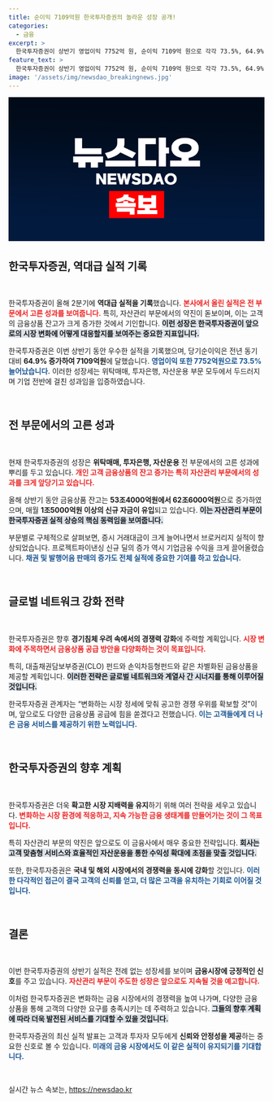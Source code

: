 ```yaml
---
title: 순이익 7109억원 한국투자증권의 놀라운 성장 공개!
categories:
  - 금융
excerpt: >
  한국투자증권이 상반기 영업이익 7752억 원, 순이익 7109억 원으로 각각 73.5%, 64.9% 증가하며 사상 최고 실적을 기록했다. 자산관리 부문이 주요 동력으로, 개인 금융상품 잔고가 10조 원 증가하고 지속적인 성장세를 이어가고 있다.
feature_text: >
  한국투자증권이 상반기 영업이익 7752억 원, 순이익 7109억 원으로 각각 73.5%, 64.9% 증가하며 사상 최고 실적을 기록했다. 자산관리 부문이 주요 동력으로, 개인 금융상품 잔고가 10조 원 증가하고 지속적인 성장세를 이어가고 있다.
image: '/assets/img/newsdao_breakingnews.jpg'
---
```


<p><img src="/assets/img/newsdao_breakingnews.jpg" alt="koreaapp 속보" /></p>

<h2 data-ke-size="size26">한국투자증권, 역대급 실적 기록</h2>

<p data-ke-size="size16">&nbsp;</p>

<p>한국투자증권이 올해 2분기에 <strong>역대급 실적을 기록</strong>했습니다. <b><span style="color: #ee2323;">본사에서 올린 실적은 전 부문에서 고른 성과를 보여줍니다.</span></b> 특히, 자산관리 부문에서의 약진이 돋보이며, 이는 고객의 금융상품 잔고가 크게 증가한 것에서 기인합니다. <b><span style="background-color: #21538527;">이런 성장은 한국투자증권이 앞으로의 시장 변화에 어떻게 대응할지를 보여주는 중요한 지표입니다.</span></b> </p>

<p>한국투자증권은 이번 상반기 동안 우수한 실적을 기록했으며, 당기순이익은 전년 동기 대비 <strong>64.9% 증가하여 7109억원</strong>에 달했습니다. <b><span style="color: #1a5490;">영업이익 또한 7752억원으로 73.5% 늘어났습니다.</span></b> 이러한 성장세는 위탁매매, 투자은행, 자산운용 부문 모두에서 두드러지며 기업 전반에 걸친 성과임을 입증하였습니다.</p>

<p data-ke-size="size16">&nbsp;</p>

<h2 data-ke-size="size26">전 부문에서의 고른 성과</h2>

<p data-ke-size="size16">&nbsp;</p>

<p>현재 한국투자증권의 성장은 <strong>위탁매매, 투자은행, 자산운용</strong> 전 부문에서의 고른 성과에 뿌리를 두고 있습니다. <b><span style="color: #ee2323;">개인 고객 금융상품의 잔고 증가는 특히 자산관리 부문에서의 성과를 크게 앞당기고 있습니다.</span></b> </p>

<p>올해 상반기 동안 금융상품 잔고는 <strong>53조4000억원에서 62조6000억원</strong>으로 증가하였으며, 매월 <strong>1조5000억원 이상의 신규 자금이 유입</strong>되고 있습니다. <b><span style="background-color: #21538527;">이는 자산관리 부문이 한국투자증권 실적 상승의 핵심 동력임을 보여줍니다.</span></b> </p>

<p>부문별로 구체적으로 살펴보면, 증시 거래대금이 크게 늘어나면서 브로커리지 실적이 향상되었습니다. 프로젝트파이낸싱 신규 딜의 증가 역시 기업금융 수익을 크게 끌어올렸습니다. <b><span style="color: #1a5490;">채권 및 발행어음 판매의 증가도 전체 실적에 중요한 기여를 하고 있습니다.</span></b></p>

<p data-ke-size="size16">&nbsp;</p>

<h2 data-ke-size="size26">글로벌 네트워크 강화 전략</h2>

<p data-ke-size="size16">&nbsp;</p>

<p>한국투자증권은 향후 <strong>경기침체 우려 속에서의 경쟁력 강화</strong>에 주력할 계획입니다. <b><span style="color: #ee2323;">시장 변화에 주목하면서 금융상품 공급 방안을 다양화하는 것이 목표입니다.</span></b> </p>

<p>특히, 대출채권담보부증권(CLO) 펀드와 손익차등형펀드와 같은 차별화된 금융상품을 제공할 계획입니다. <b><span style="background-color: #21538527;">이러한 전략은 글로벌 네트워크와 계열사 간 시너지를 통해 이루어질 것입니다.</span></b> </p>

<p>한국투자증권 관계자는 “변화하는 시장 정세에 맞춰 공고한 경쟁 우위를 확보할 것”이며, 앞으로도 다양한 금융상품 공급에 힘을 쏟겠다고 전했습니다. <b><span style="color: #1a5490;">이는 고객들에게 더 나은 금융 서비스를 제공하기 위한 노력입니다.</span></b></p>

<p data-ke-size="size16">&nbsp;</p>

<h2 data-ke-size="size26">한국투자증권의 향후 계획</h2>

<p data-ke-size="size16">&nbsp;</p>

<p>한국투자증권은 더욱 <strong>확고한 시장 지배력을 유지</strong>하기 위해 여러 전략을 세우고 있습니다. <b><span style="color: #ee2323;">변화하는 시장 환경에 적응하고, 지속 가능한 금융 생태계를 만들어가는 것이 그 목표입니다.</span></b> </p>

<p>특히 자산관리 부문의 약진은 앞으로도 이 금융사에서 매우 중요한 전략입니다. <b><span style="background-color: #21538527;">회사는 고객 맞춤형 서비스와 효율적인 자산운용을 통한 수익성 확대에 초점을 맞출 것입니다.</span></b> </p>

<p>또한, 한국투자증권은 <strong>국내 및 해외 시장에서의 경쟁력을 동시에 강화</strong>할 것입니다. <b><span style="color: #1a5490;">이러한 다각적인 접근이 결국 고객의 신뢰를 얻고, 더 많은 고객을 유치하는 기회로 이어질 것입니다.</span></b></p>

<p data-ke-size="size16">&nbsp;</p>

<h2 data-ke-size="size26">결론</h2>

<p data-ke-size="size16">&nbsp;</p>

<p>이번 한국투자증권의 상반기 실적은 전례 없는 성장세를 보이며 <strong>금융시장에 긍정적인 신호</strong>를 주고 있습니다. <b><span style="color: #ee2323;">자산관리 부문이 주도한 성장은 앞으로도 지속될 것을 예고합니다.</span></b> </p>

<p>이처럼 한국투자증권은 변화하는 금융 시장에서의 경쟁력을 높여 나가며, 다양한 금융 상품을 통해 고객의 다양한 요구를 충족시키는 데 주력하고 있습니다. <b><span style="background-color: #21538527;">그들의 향후 계획에 따라 더욱 발전된 서비스를 기대할 수 있을 것입니다.</span></b> </p>

<p>한국투자증권의 최신 실적 발표는 고객과 투자자 모두에게 <strong>신뢰와 안정성을 제공</strong>하는 중요한 신호로 볼 수 있습니다. <b><span style="color: #1a5490;">미래의 금융 시장에서도 이 같은 실적이 유지되기를 기대합니다.</span></b></p>

<p data-ke-size="size16">&nbsp;</p>
실시간 뉴스 속보는, <a href="https://newsdao.kr" rel="dofollow">https://newsdao.kr</a>


